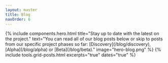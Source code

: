 ```yaml
---
layout: master
title: Blog
navOrder: 6
---
```


<section class="o-container o-container--padded">
    <div class="o-wrapper o-wrapper--content">
        {% include  components.hero.html 
                    title="Stay up to date with the latest on the project." 
                    text="You can read all of our blog posts below or skip to posts from our specific project phases so far: [Discovery](/blog/discovery), [Alpha](/blog/alpha) or [Beta](/blog/beta)."
                    image="hero-blog.png"
        %}
        {% include  tools.grid-posts.html
                    excerpts="true" 
                    dates="true"
        %}
    </div>
</section>

<!-- TODO: Implement lazy loading -->